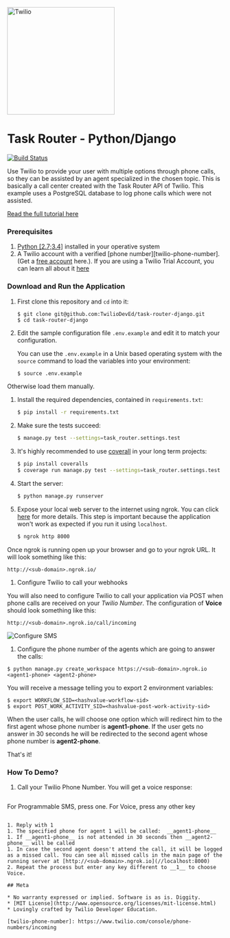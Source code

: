 <a href="https://www.twilio.com">
  <img src="https://static0.twilio.com/marketing/bundles/marketing/img/logos/wordmark-red.svg" alt="Twilio" width="250" />
</a>

# Task Router - Python/Django
[![Build Status](https://travis-ci.org/TwilioDevEd/task-router-django.svg?branch=master)](https://travis-ci.org/TwilioDevEd/task-router-django)

 Use Twilio to provide your user with multiple options through phone calls, so they can be assisted by an agent specialized in the chosen topic. This is basically a call center created with the Task Router API of Twilio. This example uses a PostgreSQL database to log phone calls which were not assisted.

[Read the full tutorial here](//www.twilio.com/docs/tutorials/walkthrough/task-router/python/django)

### Prerequisites

1. [Python [2.7;3.4]](https://www.python.org/downloads/) installed in your operative system
1. A Twilio account with a verified [phone number][twilio-phone-number]. (Get a [free account](//www.twilio.com/try-twilio?utm_campaign=tutorials&utm_medium=readme)
here.).  If you are using a Twilio Trial Account, you can learn all about it [here](https://www.twilio.com/help/faq/twilio-basics/how-does-twilios-free-trial-work)

### Download and Run the Application

1. First clone this repository and `cd` into it:
   ```
   $ git clone git@github.com:TwilioDevEd/task-router-django.git
   $ cd task-router-django
   ```

1. Edit the sample configuration file `.env.example` and edit it to match your configuration.

   You can use the `.env.example` in a Unix based operating system with the `source` command to load the variables into your environment:

   ```bash
   $ source .env.example
   ```

 Otherwise load them manually.

1. Install the required dependencies, contained in `requirements.txt`:

   ```bash
   $ pip install -r requirements.txt
   ```

1. Make sure the tests succeed:

   ```bash
   $ manage.py test --settings=task_router.settings.test
   ```

1. It's highly recommended to use [coverall](//coveralls.io) in your long term projects:

   ```bash
   $ pip install coveralls
   $ coverage run manage.py test --settings=task_router.settings.test
   ```

1. Start the server:

   ```bash
   $ python manage.py runserver
   ```

1. Expose your local web server to the internet using ngrok. You can click [here](https://www.twilio.com/blog/2015/09/6-awesome-reasons-to-use-ngrok-when-testing-webhooks.html) for more details. This step is important because the application won't work as expected if you run it using `localhost`.

   ```bash
   $ ngrok http 8000
   ```
Once ngrok is running open up your browser and go to your ngrok URL. It will look something like this:

  `http://<sub-domain>.ngrok.io/`

1. Configure Twilio to call your webhooks

 You will also need to configure Twilio to call your application via POST when phone calls are received on your _Twilio Number_. The configuration of **Voice** should look something like this:

  ```
  http://<sub-domain>.ngrok.io/call/incoming
  ```

  ![Configure SMS](http://howtodocs.s3.amazonaws.com/twilio-number-config-all-med.gif)

1. Configure the phone number of the agents which are going to answer the calls:
 ```
$ python manage.py create_workspace https://<sub-domain>.ngrok.io <agent1-phone> <agent2-phone>
 ```
You will receive a message telling you to export 2 environment variables:

 ```
$ export WORKFLOW_SID=<hashvalue-workflow-sid>
$ export POST_WORK_ACTIVITY_SID=<hashvalue-post-work-activity-sid>
 ```

When the user calls, he will choose one option which will redirect him to the first agent whose phone number is __agent1-phone__. If the user gets no answer in 30 seconds he will be redirected to the second agent whose phone number is __agent2-phone__.

That's it!

### How To Demo?

1. Call your Twilio Phone Number. You will get a voice response:

   ```
  For Programmable SMS, press one. For Voice, press any other key
  ```

1. Reply with 1
1. The specified phone for agent 1 will be called:  __agent1-phone__
1. If __agent1-phone__ is not attended in 30 seconds then __agent2-phone__ will be called
1. In case the second agent doesn't attend the call, it will be logged as a missed call. You can see all missed calls in the main page of the running server at [http://<sub-domain>.ngrok.io](//localhost:8000)
2. Repeat the process but enter any key different to __1__ to choose Voice.

## Meta

* No warranty expressed or implied. Software is as is. Diggity.
* [MIT License](http://www.opensource.org/licenses/mit-license.html)
* Lovingly crafted by Twilio Developer Education.

[twilio-phone-number]: https://www.twilio.com/console/phone-numbers/incoming

